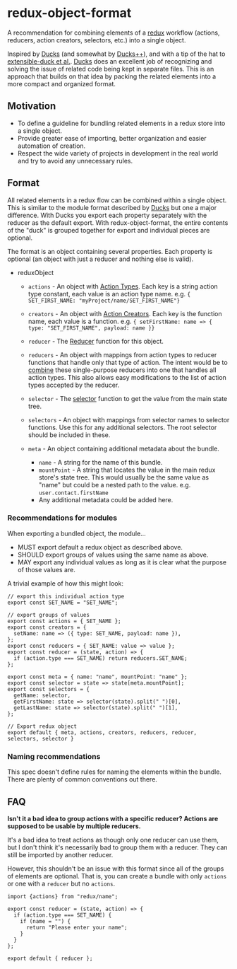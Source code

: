 # redux-object-format

A recommendation for combining elements of a [redux](https://github.com/reactjs/redux) workflow (actions, reducers, action creators, selectors, etc.) into a single object.

Inspired by [Ducks](https://github.com/erikras/ducks-modular-redux) (and somewhat by [Ducks++](https://medium.com/@DjamelH/ducks-redux-reducer-bundles-44267f080d22)), and with a tip of the hat to [extensible-duck et al.](https://github.com/investtools/extensible-duck). [Ducks](https://github.com/erikras/ducks-modular-redux) does an excellent job of recognizing and solving the issue of related code being kept in separate files. This is an approach that builds on that idea by packing the related elements into a more compact and organized format.

## Motivation

* To define a guideline for bundling related elements in a redux store into a single object.
* Provide greater ease of importing, better organization and easier automation of creation.
* Respect the wide variety of projects in development in the real world and try to avoid any unnecessary rules.

## Format

All related elements in a redux flow can be combined within a single object. This is similar to the module format described by [Ducks](https://github.com/erikras/ducks-modular-redux) but one a major difference. With Ducks you export each property separately with the reducer as the default export. With redux-object-format, the entire contents of the "duck" is grouped together for export and individual pieces are optional.

The format is an object containing several properties. Each property is optional (an object with just a reducer and nothing else is valid).

* reduxObject

  * `actions` - An object with [Action Types](https://redux.js.org/docs/basics/Actions.html#actions). Each key is a string action type constant, each value is an action type name. e.g. `{ SET_FIRST_NAME: "myProject/name/SET_FIRST_NAME"}`
  * `creators` - An object with [Action Creators](https://redux.js.org/docs/basics/Actions.html#action-creators). Each key is the function name, each value is a function. e.g. `{ setFirstName: name => { type: "SET_FIRST_NAME", payload: name }}`
  * `reducer` - The [Reducer](https://redux.js.org/docs/basics/Reducers.html#reducers) function for this object.
  * `reducers` - An object with mappings from action types to reducer functions that handle only that type of action. The intent would be to [combine](https://redux.js.org/docs/api/combineReducers.html) these single-purpose reducers into one that handles all action types. This also allows easy modifications to the list of action types accepted by the reducer.
  * `selector` - The [selector](https://redux.js.org/docs/recipes/ComputingDerivedData.html) function to get the value from the main state tree.
  * `selectors` - An object with mappings from selector names to selector functions. Use this for any additional selectors. The root selector should be included in these.
  * `meta` - An object containing additional metadata about the bundle.

    * `name` - A string for the name of this bundle.
    * `mountPoint` - A string that locates the value in the main redux store's state tree. This would usually be the same value as "name" but could be a nested path to the value. e.g. `user.contact.firstName`
    * Any additional metadata could be added here.

### Recommendations for modules

When exporting a bundled object, the module...

* MUST export default a redux object as described above.
* SHOULD export groups of values using the same name as above.
* MAY export any individual values as long as it is clear what the purpose of those values are.

A trivial example of how this might look:

```
// export this individual action type
export const SET_NAME = "SET_NAME";

// export groups of values
export const actions = { SET_NAME };
export const creators = {
  setName: name => ({ type: SET_NAME, payload: name }),
};
export const reducers = { SET_NAME: value => value };
export const reducer = (state, action) => {
  if (action.type === SET_NAME) return reducers.SET_NAME;
};

export const meta = { name: "name", mountPoint: "name" };
export const selector = state => state[meta.mountPoint];
export const selectors = {
  getName: selector,
  getFirstName: state => selector(state).split(" ")[0],
  getLastName: state => selector(state).split(" ")[1],
};

// Export redux object
export default { meta, actions, creators, reducers, reducer, selectors, selector }
```

### Naming recommendations

This spec doesn't define rules for naming the elements within the bundle. There are plenty of common conventions out there.

## FAQ

**Isn't it a bad idea to group actions with a specific reducer? Actions are supposed to be usable by multiple reducers.**

It's a bad idea to treat actions as though only one reducer can use them, but I don't think it's necessarily bad to group them with a reducer. They can still be imported by another reducer.

However, this shouldn't be an issue with this format since all of the groups of elements are optional. That is, you can create a bundle with only `actions` or one with a `reducer` but no `actions`.

```
import {actions} from "redux/name";

export const reducer = (state, action) => {
  if (action.type === SET_NAME) {
    if (name = "") {
      return "Please enter your name";
    }
  }
};

export default { reducer };
```
